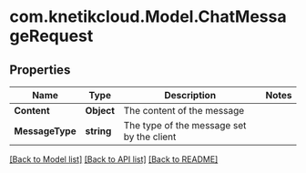 # com.knetikcloud.Model.ChatMessageRequest
## Properties

Name | Type | Description | Notes
------------ | ------------- | ------------- | -------------
**Content** | **Object** | The content of the message | 
**MessageType** | **string** | The type of the message set by the client | 

[[Back to Model list]](../README.md#documentation-for-models) [[Back to API list]](../README.md#documentation-for-api-endpoints) [[Back to README]](../README.md)

